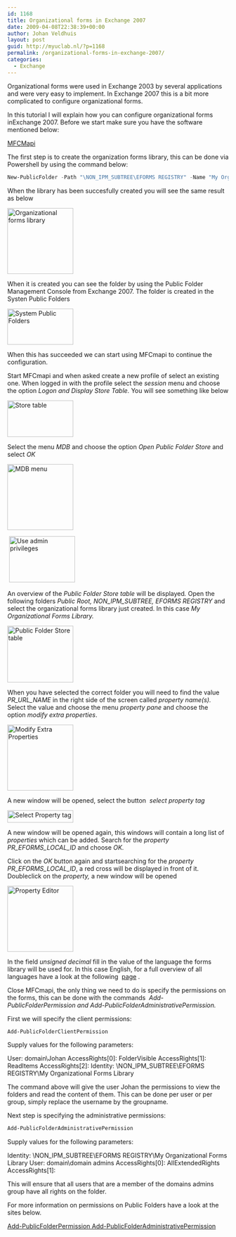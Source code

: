 ```yaml
---
id: 1168
title: Organizational forms in Exchange 2007
date: 2009-04-08T22:38:39+00:00
author: Johan Veldhuis
layout: post
guid: http://myuclab.nl/?p=1168
permalink: /organizational-forms-in-exchange-2007/
categories:
  - Exchange
---
```

Organizational forms were used in Exchange 2003 by several applications and were very easy to implement. In Exchange 2007 this is a bit more complicated to configure organizational forms.

In this tutorial I will explain how you can configure organizational forms inExchange 2007. Before we start make sure you have the software mentioned below:

<a href="http://www.microsoft.com/downloads/details.aspx?FamilyID=55FDFFD7-1878-4637-9808-1E21ABB3AE37&amp;displaylang=en" target="_blank">MFCMapi</a>

The first step is to create the organization forms library, this can be done via Powershell by using the command below:

```PowerShell
New-PublicFolder -Path "\NON_IPM_SUBTREE\EFORMS REGISTRY" -Name "My Organizational Forms Library"
```

When the library has been succesfully created you will see the same result as below

<a href="https://myuclab.nl/wp-content/uploads/2009/04/step1.jpg"><img class="size-thumbnail wp-image-1151 alignnone" title="Organizational forms library" src="https://myuclab.nl/wp-content/uploads/2009/04/step1-150x150.jpg" alt="Organizational forms library" width="150" height="150" /></a>

When it is created you can see the folder by using the Public Folder Management Console from Exchange 2007. The folder is created in the Systen Public Folders

<a href="https://myuclab.nl/wp-content/uploads/2009/04/step2.jpg"><img class="size-thumbnail wp-image-1152 alignnone" title="System Public Folders" src="https://myuclab.nl/wp-content/uploads/2009/04/step2-150x82.jpg" alt="System Public Folders" width="150" height="82" /></a>

When this has succeeded we can start using MFCmapi to continue the configuration.

Start MFCmapi and when asked create a new profile of select an existing one. When logged in with the profile select the <em>session </em>menu and choose the option <em>Logon and Display Store Table. </em>You will see something like below

<a href="https://myuclab.nl/wp-content/uploads/2009/04/step3.jpg"><img class="size-thumbnail wp-image-1153 alignnone" title="Store table" src="https://myuclab.nl/wp-content/uploads/2009/04/step3-150x83.jpg" alt="Store table" width="150" height="83" /></a>

Select the menu <em>MDB </em>and choose the option <em>Open Public Folder Store </em>and select <em>OK</em>

<a href="https://myuclab.nl/wp-content/uploads/2009/04/step4.jpg"><img class="size-thumbnail wp-image-1154 alignnone" title="MDB menu" src="https://myuclab.nl/wp-content/uploads/2009/04/step4-150x150.jpg" alt="MDB menu" width="150" height="150" /></a>

 <a href="https://myuclab.nl/wp-content/uploads/2009/04/step5.jpg"><img class="size-thumbnail wp-image-1155 alignnone" title="Use admin privileges" src="https://myuclab.nl/wp-content/uploads/2009/04/step5-150x105.jpg" alt="Use admin privileges" width="150" height="105" /></a>

An overview of the <em>Public Folder Store table </em>will be displayed<em>. </em>Open the following folders <em>Public Root, NON_IPM_SUBTREE, EFORMS REGISTRY </em>and select the organizational forms library just created. In this case <em>My Organizational Forms Library.</em>

<a href="https://myuclab.nl/wp-content/uploads/2009/04/step6.jpg"><img class="size-thumbnail wp-image-1156 alignnone" title="Public Folder Store table" src="https://myuclab.nl/wp-content/uploads/2009/04/step6-150x129.jpg" alt="Public Folder Store table" width="150" height="129" /></a>

When you have selected the correct folder you will need to find the value <em>PR_URL_NAME </em>in the right side of the screen called <em>property name(s). </em>Select the value and choose the menu <em>property pane </em>and choose the option <em>modify extra properties</em>.

<a href="https://myuclab.nl/wp-content/uploads/2009/04/step7.jpg"><img class="size-thumbnail wp-image-1157 alignnone" title="Modify Extra Properties" src="https://myuclab.nl/wp-content/uploads/2009/04/step7-150x150.jpg" alt="Modify Extra Properties" width="150" height="150" /></a>

A new window will be opened, select the button  <em>select property tag</em>

<a href="https://myuclab.nl/wp-content/uploads/2009/04/step8.jpg"><img class="size-thumbnail wp-image-1158 alignnone" title="Select Property tag" src="https://myuclab.nl/wp-content/uploads/2009/04/step8-150x28.jpg" alt="Select Property tag" width="150" height="28" /></a>

A new window will be opened again, this windows will contain a long list of <em>properties </em>which can be added. Search for the <em>property PR_EFORMS_LOCAL_ID </em>and choose <em>OK.</em>

Click on the <em>OK </em>button again and startsearching for the <em>property PR_EFORMS_LOCAL_ID</em>, a red cross will be displayed in front of it. Doubleclick on the <em>property, </em>a new window will be opened

<a href="https://myuclab.nl/wp-content/uploads/2009/04/step9.jpg"><img class="size-thumbnail wp-image-1159 alignnone" title="Property Editor" src="https://myuclab.nl/wp-content/uploads/2009/04/step10-150x150.jpg" alt="Property Editor" width="150" height="150" /></a>

In the field <em>unsigned decimal </em>fill in the value of the language the forms library will be used for. In this case English, for a full overview of all languages have a look at the following  <a href="http://msdn2.microsoft.com/en-us/library/aa579489.aspx" target="_blank">page</a> .

Close MFCmapi, the only thing we need to do is specify the permissions on the forms, this can be done with the commands  <em>Add-PublicFolderPermission and</em> <em>Add-PublicFolderAdministrativePermission.</em>

First we will specify the client permissions:

```PowerShell
Add-PublicFolderClientPermission
```
Supply values for the following parameters:

User: domain\Johan
AccessRights[0]: FolderVisible
AccessRights[1]: ReadItems
AccessRights[2]:
Identity: \NON_IPM_SUBTREE\EFORMS REGISTRY\My Organizational Forms Library

The command above will give the user Johan the permissions to view the folders and read the content of them. This can be done per user or per group, simply replace the username by the groupname.

Next step is specifying the administrative permissions:

```PowerShell
Add-PublicFolderAdministrativePermission
```
Supply values for the following parameters:

Identity: \NON_IPM_SUBTREE\EFORMS REGISTRY\My Organizational Forms Library
User: domain\domain admins
AccessRights[0]: AllExtendedRights
AccessRights[1]:

This will ensure that all users that are a member of the domains admins group have all rights on the folder.

For more information on permissions on Public Folders have a look at the sites below.

<a href="http://technet.microsoft.com/en-us/library/aa997986.aspx" target="_blank">Add-PublicFolderPermission
Add-PublicFolderAdministrativePermission</a>